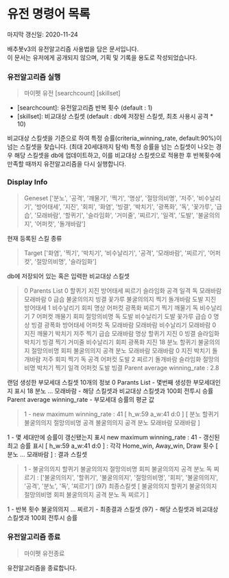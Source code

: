 # 유전 명령어 목록
마지막 갱신일: 2020-11-24 

배추봇v3의 유전알고리즘 사용법을 담은 문서입니다.  
이 문서는 유저에게 공개되지 않으며, 기획 및 기록을 용도로 작성되었습니다.  

### 유전알고리즘 실행
> 마이펫 유전 [searchcount] [skillset]
- [searchcount]: 유전알고리즘 반복 횟수 (default : 1)
- [skillset]: 비교대상 스킬셋 (default : db에 저장된 스킬셋, 최초 사용시 공격 * 10)

비교대상 스킬셋을 기준으로 하여 특정 승률(criteria_winning_rate, default:90%)이 넘는 스킬셋을 찾습니다. (최대 20세대까지 탐색)
특정 승률을 넘는 스킬셋이 나오는 경우 해당 스킬셋을 db에 업데이트하고,
이를 비교대상 스킬셋으로 적용한 후 반복횟수에 만족할 때까지 유전알고리즘을 다시 실행합니다.

### Display Info
> Geneset
> ['분노', '공격', '깨물기', '찍기', '명상', '절망의비명', '저주', '비수날리기', '방어태세', '지진', '회피', '화염', '빙결', '박치기', '광폭화', '독', '꽃가루', '급습', '모래바람', '할퀴기', '슬라임화', '거미줄', '찌르기', '일격', '도발', '불굴의의지', '어퍼컷', '돌개바람']

현재 등록된 스킬 종류

> Target
> ['화염', '찍기', '박치기', '비수날리기', '공격', '모래바람', '찌르기', '어퍼컷', '절망의비명', '슬라임화']

db에 저장되어 있는 혹은 입력한 비교대상 스킬셋

> 0 Parents List
>  0    할퀴기 지진 방어태세 찌르기 슬라임화 공격 일격 독 모래바람 모래바람
>  0    급습 불굴의의지 빙결 꽃가루 불굴의의지 찍기 돌개바람 도발 지진 방어태세
>  1    비수날리기 회피 명상 어퍼컷 광폭화 찌르기 찍기 깨물기 독 비수날리기
>  7    어퍼컷 깨물기 회피 절망의비명 독 도발 비수날리기 도발 꽃가루 급습
>  0    명상 빙결 광폭화 방어태세 어퍼컷 독 모래바람 모래바람 비수날리기 모래바람
>  0    지진 깨물기 박치기 저주 찍기 급습 모래바람 명상 할퀴기 지진
>  0    빙결 슬라임화 박치기 빙결 찍기 거미줄 비수날리기 회피 광폭화 지진
> 18    분노 할퀴기 불굴의의지 절망의비명 회피 불굴의의지 공격 분노 모래바람 모래바람
>  0    지진 박치기 돌개바람 저주 회피 찍기 독 공격 어퍼컷 도발
>  2    찌르기 돌개바람 슬라임화 절망의비명 박치기 찍기 일격 어퍼컷 도발 빙결
> Parent average winning_rate : 2.8

랜덤 생성한 부모세대 스킬셋 10개의 정보
0 Parants List - 몇번째 생성한 부모세대인지 표시
18    분노 ... 모래바람 - 해당 스킬셋과 비교대상 스킬셋과 100회 전투시 승률
Parent average winning_rate - 부모세대 승률의 평균 값

>  1 - new maximum winning_rate : 41    [ h_w:59    a_w:41    d:0 ]    [ 분노 할퀴기 불굴의의지 절망의비명 공격 불굴의의지 공격 분노 모래바람 모래바람 ]

1 - 몇 세대만에 승률이 갱신됐는지 표시
new maximum winning_rate : 41 - 갱신된 최고 승률 표시
[ h_w:59    a_w:41    d:0 ] : 각각 Home_win, Away_win, Draw 횟수
[ 분노 ... 모래바람 ] : 결과 스킬셋

> 1 - 불굴의의지 할퀴기 불굴의의지 절망의비명 회피 불굴의의지 공격 분노 독 찌르기 : ['불굴의의지', '할퀴기', '불굴의의지', '절망의비명', '회피', '불굴의의지', '공격', '분노', '독', '찌르기'] (97)
> 최종스킬셋
> [ 불굴의의지 할퀴기 불굴의의지 절망의비명 회피 불굴의의지 공격 분노 독 찌르기 ]

1 - 반복 횟수
불굴의의지 ... 찌르기 - 최종결과 스킬셋
(97) - 해당 스킬셋과 비교대상 스킬셋과 100회 전투시 승률


### 유전알고리즘 종료
> 마이펫 유전종료

유전알고리즘을 종료합니다.